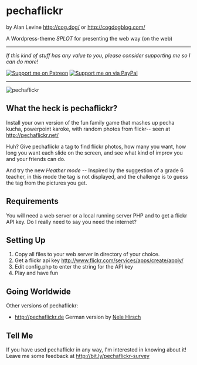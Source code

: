 # pechaflickr
by Alan Levine http://cog.dog/ or http://cogdogblog.com/

A Wordpress-theme *SPLOT* for presenting the web way (on the web)

-----
*If this kind of stuff has any value to you, please consider supporting me so I can do more!*

[![Support me on Patreon](http://cogdog.github.io/images/badge-patreon.png)](https://patreon.com/cogdog) [![Support me on via PayPal](http://cogdog.github.io/images/badge-paypal.png)](https://paypal.me/cogdog)

----- 

![](images/pecha-flickr.jpg "pechaflickr")

## What the heck is pechaflickr?

Install your own version of the fun family game that mashes up pecha kucha, powerpoint karoke, with random  photos from flickr-- seen at http://pechaflickr.net/

Huh? Give pechaflickr a tag to find flickr photos, how many you want, how long you want each slide on the screen, and see what kind of improv you and your friends can do.

And try the new *Heather mode* -- Inspired by the suggestion of a grade 6 teacher, in this mode the tag is not displayed, and the challenge is to guess the tag from the pictures you get.

## Requirements

You will need a web server or a local running server PHP and to get a flickr API key. Do I really need to say you need the internet?

## Setting Up

1. Copy all files to your web server in directory of your choice. 
2. Get a flickr api key http://www.flickr.com/services/apps/create/apply/
3. Edit config.php to enter the string for the API key
4. Play and have fun

## Going Worldwide

Other versions of pechaflickr:

* http://pechaflickr.de German version by [Nele Hirsch](https://ebildungslabor.de/)

## Tell Me
If you have used pechaflickr in any way, I'm interested in knowing about it!  Leave me some feedback at http://bit.ly/pechaflickr-survey




